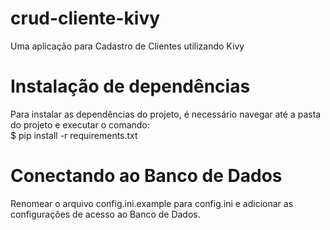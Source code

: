 # crud-cliente-kivy

Uma aplicação para Cadastro de Clientes utilizando Kivy

# Instalação de dependências

Para instalar as dependências do projeto, é necessário navegar até a pasta do projeto e executar o comando:<br>
$ pip install -r requirements.txt

# Conectando ao Banco de Dados

Renomear o arquivo config.ini.example para config.ini e adicionar as configurações de acesso ao Banco de Dados.

